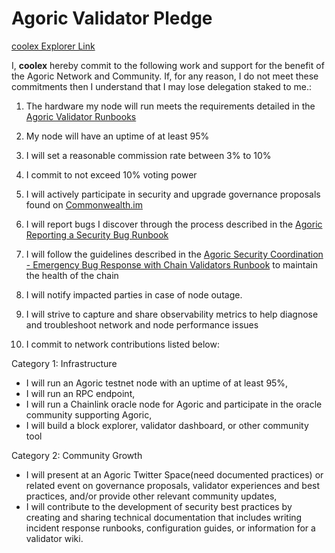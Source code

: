 # Agoric Validator Pledge

[coolex Explorer Link](https://main.explorer.agoric.net/validator/agoricvaloper1yv720rr9g2deswwm4jtw9t3cuesk93m6fqk07l)

I, **coolex** hereby commit to the following work and support for the benefit of the Agoric Network and Community. If, for any reason, I do not meet these commitments then I understand that I may lose delegation staked to me.:

1. The hardware my node will run meets the requirements detailed in the [Agoric Validator Runbooks](https://github.com/Agoric/agoric-sdk/wiki/Runbook%...)

2. My node will have an uptime of at least 95%

3. I will set a reasonable commission rate between 3% to 10%

4. I commit to not exceed 10% voting power

5. I will actively participate in security and upgrade governance proposals found on [Commonwealth.im](https://commonwealth.im/agoric)

6. I will report bugs I discover through the process described in the [Agoric Reporting a Security Bug Runbook](https://github.com/Agoric/agoric-sdk/wiki/Runbook%...)

7. I will follow the guidelines described in the [Agoric Security Coordination - Emergency Bug Response with Chain Validators Runbook](https://github.com/Agoric/agoric-sdk/wiki/Runbook%...) to maintain the health of the chain

8. I will notify impacted parties in case of node outage.

9. I will strive to capture and share observability metrics to help diagnose and troubleshoot network and node performance issues

10. I commit to network contributions listed below:

Category 1: Infrastructure

- I will run an Agoric testnet node with an uptime of at least 95%,
- I will run an RPC endpoint,
- I will run a Chainlink oracle node for Agoric and participate in the oracle community supporting Agoric,
- I will build a block explorer, validator dashboard, or other community tool

Category 2: Community Growth

- I will present at an Agoric Twitter Space(need documented practices) or related event on governance proposals, validator experiences and best practices, and/or provide other relevant community updates,
- I will contribute to the development of security best practices by creating and sharing technical documentation that includes writing incident response runbooks, configuration guides, or information for a validator wiki.
